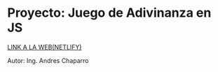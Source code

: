 # Proyecto: Juego de Adivinanza en JS

[LINK A LA WEB(NETLIFY)](https://proyecto-juego-adivinanza-js.netlify.app/)

Autor: Ing. Andres Chaparro
